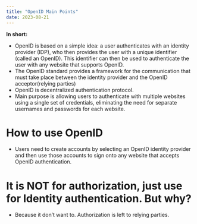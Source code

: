 ```yaml
---
title: "OpenID Main Points"
date: 2023-08-21
---
```


**In short:**

- OpenID is based on a simple idea: a user authenticates with an identity provider (IDP), who then provides the user with a unique identifier (called an OpenID). This identifier can then be used to authenticate the user with any website that supports OpenID.
- The OpenID standard provides a framework for the communication that must take place between the identity provider and the OpenID acceptor(relying parties)
- OpenID is decentralized authentication protocol.
- Main purpose is allowing users to authenticate with multiple websites using a single set of credentials, eliminating the need for separate usernames and passwords for each website.

# How to use OpenID

- Users need to create accounts by selecting an OpenID identity provider and then use those accounts to sign onto any website that accepts OpenID authentication.

# It is NOT for authorization, just use for Identity authentication. But why?

- Because it don’t want to. Authorization is left to relying parties.
